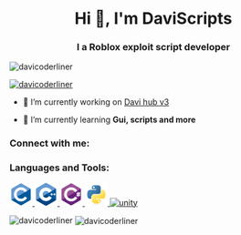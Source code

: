 <h1 align="center">Hi 👋, I'm DaviScripts</h1>
<h3 align="center">I a Roblox exploit script developer</h3>

<p align="left"> <img src="https://komarev.com/ghpvc/?username=davicoderliner&label=Profile%20views&color=0e75b6&style=flat" alt="davicoderliner" /> </p>

<p align="left"> <a href="https://github.com/ryo-ma/github-profile-trophy"><img src="https://github-profile-trophy.vercel.app/?username=davicoderliner" alt="davicoderliner" /></a> </p>

- 🔭 I’m currently working on [Davi hub v3](https://github.com/Davicoderliner/davi-hub-V2.3)

- 🌱 I’m currently learning **Gui, scripts and more**

<h3 align="left">Connect with me:</h3>
<p align="left">
</p>

<h3 align="left">Languages and Tools:</h3>
<p align="left"> <a href="https://www.cprogramming.com/" target="_blank" rel="noreferrer"> <img src="https://raw.githubusercontent.com/devicons/devicon/master/icons/c/c-original.svg" alt="c" width="40" height="40"/> </a> <a href="https://www.w3schools.com/cpp/" target="_blank" rel="noreferrer"> <img src="https://raw.githubusercontent.com/devicons/devicon/master/icons/cplusplus/cplusplus-original.svg" alt="cplusplus" width="40" height="40"/> </a> <a href="https://www.w3schools.com/cs/" target="_blank" rel="noreferrer"> <img src="https://raw.githubusercontent.com/devicons/devicon/master/icons/csharp/csharp-original.svg" alt="csharp" width="40" height="40"/> </a> <a href="https://www.python.org" target="_blank" rel="noreferrer"> <img src="https://raw.githubusercontent.com/devicons/devicon/master/icons/python/python-original.svg" alt="python" width="40" height="40"/> </a> <a href="https://unity.com/" target="_blank" rel="noreferrer"> <img src="https://www.vectorlogo.zone/logos/unity3d/unity3d-icon.svg" alt="unity" width="40" height="40"/> </a> </p>

<p><img align="left" src="https://github-readme-stats.vercel.app/api/top-langs?username=davicoderliner&show_icons=true&locale=en&layout=compact" alt="davicoderliner" /></p>

<p>&nbsp;<img align="center" src="https://github-readme-stats.vercel.app/api?username=davicoderliner&show_icons=true&locale=en" alt="davicoderliner" /></p>

